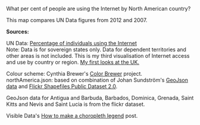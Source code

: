 What per cent of people are using the Internet by North American country? 

This map compares UN Data figures from 2012 and 2007. 

<strong>Sources:</strong>

UN Data: <a href="http://data.un.org/Data.aspx?d=ITU&f=ind1Code%3aI99H">Percentage of individuals using the Internet</a><br/>
Note: Data is for sovereign states only. Data for dependent territories and other areas is not included. 
This is my third visualisation of Internet access and use by country or region. <a href="http://bl.ocks.org/radiocontrolled/8246732">My first looks at the UK.</a>
 
Colour scheme: Cynthia Brewer's <a href="http://colorbrewer2.org/?type=sequential&scheme=YlGnBu&n=9">Color Brewer</a> project.<br/>
northAmerica.json: based on combination of Johan Sundström's <a href="https://github.com/johan/world.geo.json/blob/master/countries.geo.json">GeoJson data</a> and <a href="http://code.flickr.net/2011/01/08/flickr-shapefiles-public-dataset-2-0/">Flickr Shapefiles Public Dataset 2.0</a>.

GeoJson data for Antigua and Barbuda, Barbados, Dominica, Grenada, Saint Kitts and Nevis and Saint Lucia is from the flickr dataset. 



Visible Data's <a href="http://bit.ly/1bC8wst">How to make a choropleth legend</a> post.


